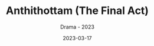 ---
title: Anthithottam (The Final Act)
subtitle: Drama - 2023
layout: default
modal-id: 1
date: 2023-03-17
img: anthithottam-drama-2023-01.jpg
thumbnail: anthithottam-drama-2023-01.jpg
alt: image-alt
project-date: March 2023
client: Start Bootstrap
category: Drama
description: The Final Act (Anthithottam) is an amalgamation of Malayalam, English, German and French languages with the true story of the main protagonist who arrived in France from Mayyazhi (now Mahi) which was then a prominent French Protectorate on the Malabar coast of Northern Kerala in French Indian colony. As an active undercover member of French Resistance, he rebelled and repulsed the neo imperial regime forced upon the French citizens. He was arrested and incarcerated in the Fort Romainville, the transit camp run by the Nazi regime in Paris for the prisoners and enemies of Nazi Germany.
---